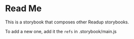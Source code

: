 # Read Me

This is a storybook that composes other Readup storybooks.

To add a new one, add it the `refs` in .storybook/main.js